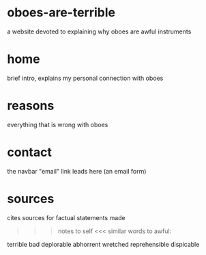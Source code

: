 # oboes-are-terrible
a website devoted to explaining why oboes are awful instruments

# home
brief intro, explains my personal connection with oboes

# reasons
everything that is wrong with oboes

# contact
the navbar "email" link leads here (an email form)

# sources
cites sources for factual statements made


>>> notes to self <<<
similar words to awful:

terrible
bad
deplorable
abhorrent
wretched
reprehensible
dispicable

